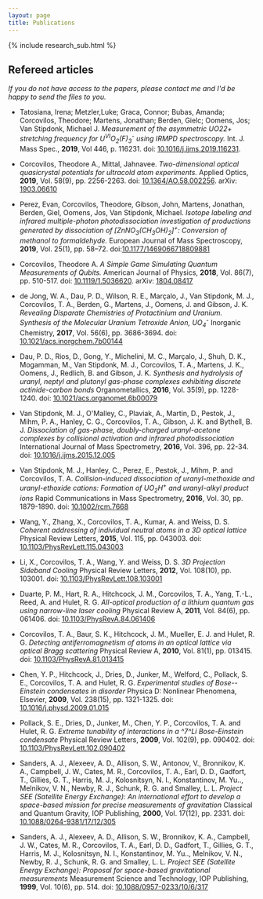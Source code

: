 ```yaml
---
layout: page
title: Publications
---
```

{% include research_sub.html %}
## Refereed articles
*If you do not have access to the papers, please contact me and I'd be happy to send the files to you.*
<!-- TODO: add links and docs -->
* Tatosiana, Irena; Metzler,Luke; Graca, Connor; Bubas, Amanda; Corcovilos, Theodore;
  Martens, Jonathan; Berden, Gielc; Oomens, Jos; Van Stipdonk, Michael J.
  *Measurement of the asymmetric UO22+ stretching frequency for U<sup>VI</sup>O<sub>2</sub>(F)<sub>3</sub><sup>-</sup> using IRMPD spectroscopy.*
  Int. J. Mass Spec., **2019**, Vol 446, p. 116231. doi: [10.1016/j.ijms.2019.116231](https://dx.doi.org/10.1016/j.ijms.2019.116231).

* Corcovilos, Theodore A., Mittal, Jahnavee.  *Two-dimensional optical quasicrystal potentials for ultracold atom experiments.* Applied Optics, **2019**, Vol. 58(9), pp. 2256-2263. doi: [10.1364/AO.58.002256](https://dx.doi.org/10.1364/AO.58.002256). arXiv: [1903.06610](https://arxiv.org/abs/1903.06610)

* Perez, Evan, Corcovilos, Theodore, Gibson, John, Martens, Jonathan, Berden, Giel, Oomens, Jos, Van Stipdonk, Michael. *Isotope labeling and infrared multiple-photon photodissociation investigation of productions generated by dissociation of [ZnNO<sub>3</sub>(CH<sub>3</sub>OH)<sub>2</sub>]<sup>+</sup>: Conversion of methanol to formaldehyde.* European Journal of Mass Spectroscopy, **2019**, Vol. 25(1), pp. 58–72. doi:[10.1177/1469066718809881](https://dx.doi.org/10.1177/1469066718809881)

* Corcovilos, Theodore A. *A Simple Game Simulating Quantum Measurements of Qubits.* American Journal of Physics, **2018**, Vol. 86(7), pp. 510-517. doi: [10.1119/1.5036620](https://doi.org/10.1119/1.5036620). arXiv: [1804.08417](https://arxiv.org/abs/1804.08417)

* de Jong, W. A., Dau, P. D., Wilson, R. E., Marçalo, J., Van
  Stipdonk, M. J., Corcovilos, T. A., Berden, G., Martens, J.,
  Oomens, J. and Gibson, J. K.  *Revealing Disparate Chemistries of Protactinium and Uranium.
  Synthesis of the Molecular Uranium Tetroxide Anion, UO<sub>4</sub><sup>-</sup>*
  Inorganic Chemistry, **2017**, Vol. 56(6), pp. 3686-3694.
  doi: [10.1021/acs.inorgchem.7b00144](https://doi.org/10.1021/acs.inorgchem.7b00144)

* Dau, P. D., Rios, D., Gong, Y., Michelini, M. C., Marçalo, J.,
  Shuh, D. K., Mogamman, M., Van Stipdonk, M. J., Corcovilos, T. A.,
  Martens, J. K., Oomens, J., Redlich, B. and Gibson, J. K.
  *Synthesis and hydrolysis of uranyl, neptyl and plutonyl gas-phase
  complexes exhibiting discrete actinide-carbon bonds*
  Organometallics, **2016**, Vol. 35(9), pp. 1228-1240.
  doi: [10.1021/acs.organomet.6b00079](https://doi.org/10.1021/acs.organomet.6b00079)

* Van Stipdonk, M. J., O'Malley, C., Plaviak, A., Martin, D., Pestok,
  J., Mihm, P. A., Hanley, C. G., Corcovilos, T. A., Gibson, J. K. and
  Bythell, B. J.
  *Dissociation of gas-phase, doubly-charged uranyl-acetone complexes
  by collisional activation and infrared photodissociation*
  International Journal of Mass Spectrometry, **2016**, Vol. 396, pp.
  22-34.
  doi: [10.1016/j.ijms.2015.12.005](https://doi.org/10.1016/j.ijms.2015.12.005)

* Van Stipdonk, M. J., Hanley, C., Perez, E., Pestok, J., Mihm, P. and
  Corcovilos, T. A.
  *Collision-induced dissociation of uranyl-methoxide and
  uranyl-ethoxide cations: Formation of UO<sub>2</sub>H<sup>+</sup> and uranyl-alkyl
  product ions*
  Rapid Communications in Mass Spectrometry, **2016**, Vol. 30, pp.
  1879-1890.
  doi: [10.1002/rcm.7668](https://doi.org/10.1002/rcm.7668)

* Wang, Y., Zhang, X., Corcovilos, T. A., Kumar, A. and Weiss, D. S.
  *Coherent addressing of individual neutral atoms in a 3D optical
  lattice*
  Physical Review Letters, **2015**, Vol. 115, pp. 043003.
  doi: [10.1103/PhysRevLett.115.043003](https://doi.org/10.1103/PhysRevLett.115.043003)

* Li, X., Corcovilos, T. A., Wang, Y. and Weiss, D. S.
  *3D Projection Sideband Cooling*
  Physical Review Letters, **2012**, Vol. 108(10), pp. 103001.
  doi: [10.1103/PhysRevLett.108.103001](https://doi.org/10.1103/PhysRevLett.108.103001)

* Duarte, P. M., Hart, R. A., Hitchcock, J. M., Corcovilos, T. A.,
  Yang, T.-L., Reed, A. and Hulet, R. G.
  *All-optical production of a lithium quantum gas using narrow-line
  laser cooling*
  Physical Review A, **2011**, Vol. 84(6), pp. 061406.
  doi: [10.1103/PhysRevA.84.061406](https://doi.org/10.1103/PhysRevA.84.061406)

* Corcovilos, T. A., Baur, S. K., Hitchcock, J. M., Mueller, E. J. and
  Hulet, R. G.
  *Detecting antiferromagnetism of atoms in an optical lattice via
  optical Bragg scattering*
  Physical Review A, **2010**, Vol. 81(1), pp. 013415.
  doi: [10.1103/PhysRevA.81.013415](https://doi.org/10.1103/PhysRevA.81.013415)

* Chen, Y. P., Hitchcock, J., Dries, D., Junker, M., Welford, C.,
  Pollack, S. E., Corcovilos, T. A. and Hulet, R. G.
  *Experimental studies of Bose--Einstein condensates in disorder*
  Physica D: Nonlinear Phenomena, Elsevier, **2009**, Vol. 238(15),
  pp. 1321-1325.
  doi: [10.1016/j.physd.2009.01.015](https://doi.org/10.1016/j.physd.2009.01.015)

* Pollack, S. E., Dries, D., Junker, M., Chen, Y. P., Corcovilos, T.
  A. and Hulet, R. G.
  *Extreme tunability of interactions in a ^7^Li Bose-Einstein
  condensate*
  Physical Review Letters, **2009**, Vol. 102(9), pp. 090402.
  doi: [10.1103/PhysRevLett.102.090402](https://doi.org/10.1103/PhysRevLett.102.090402)

* Sanders, A. J., Alexeev, A. D., Allison, S. W., Antonov, V.,
  Bronnikov, K. A., Campbell, J. W., Cates, M. R., Corcovilos, T. A.,
  Earl, D. D., Gadfort, T., Gillies, G. T., Harris, M. J.,
  Kolosnitsyn, N. I., Konstantinov, M. Yu.., Melnikov, V. N.,
  Newby, R. J., Schunk, R. G. and Smalley, L. L.
  *Project SEE (Satellite Energy Exchange): An international effort to
  develop a space-based mission for precise measurements of
  gravitation*
  Classical and Quantum Gravity, IOP Publishing, **2000**, Vol.
  17(12), pp. 2331.
  doi: [10.1088/0264-9381/17/12/305](https://doi.org/10.1088/0264-9381/17/12/305)

* Sanders, A. J., Alexeev, A. D., Allison, S. W., Bronnikov, K. A.,
  Campbell, J. W., Cates, M. R., Corcovilos, T. A., Earl, D. D.,
  Gadfort, T., Gillies, G. T., Harris, M. J., Kolosnitsyn, N. I.,
  Konstantinov, M. Yu.., Melnikov, V. N., Newby, R. J., Schunk, R. G.
  and Smalley, L. L.
  *Project SEE (Satellite Energy Exchange): Proposal for space-based
  gravitational measurements*
  Measurement Science and Technology, IOP Publishing, **1999**, Vol.
  10(6), pp. 514.
  doi: [10.1088/0957-0233/10/6/317](https://doi.org/10.1088/0957-0233/10/6/317)
